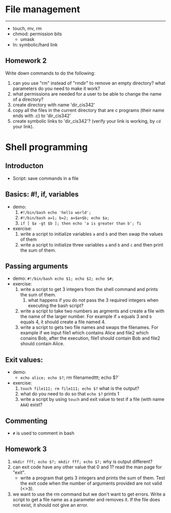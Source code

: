 File management
===

---

- touch, mv, rm
- chmod: permission bits
    - umask
- ln: symbolic/hard link

Homework 2
---

Write down commands to do the following: 

1. can you use "rm" instead of "rmdir" to remove an empty directory? what parameters do you need to make it work?
2. what permissions are needed for a user to be able to change the name of a directory?
3. create directory with name 'dir_cis342'
4. copy all the files in the current directory that are c programs (their name ends with .c) to 'dir_cis342'
5. create symbolic links to 'dir_cis342'? (verify your link is working, by `cd` your link).

Shell programming
===

Introducton 
---

- Script: save commands in a file 

Basics: #!, if, variables 
---

- demo:
    1. `#!/bin/bash echo 'hello world';`
    2. `#!/bin/bash a=1; b=2; a=$a+$b; echo $a;`
    3. `if [ $a -gt $b ]; then echo 'a is greater than b'; fi`
- exercise:
    1. write a script to initialize variables `a` and `b` and then swap the values of them
    2. write a script to initialize three variables `a` and `b` and `c` and then print the sum of them.

Passing arguments
---

- demo: `#!/bin/bash echo $1; echo $2; echo $#;`
- exercise:
    1. write a script to get 3 integers from the shell command and prints the sum of them.
        1. what happens if you do not pass the 3 required integers when executing the bash script?
    2. write a script to take two numbers as argments and create a file with the name of the larger number. For example if `a` equals 3 and `b` equals 4, it should create a file named 4.
    3. write a script to gets two file names and swaps the filenames. For example if we input file1 which contains Alice and file2 which conains Bob, after the execution, file1 should contain Bob and file2 should contain Alice.

Exit values: 
---

- demo: 
    - `echo alice; echo $?`; rm filenamedttt; echo $?`
- exercise: 
    1. `touch file111; rm file111; echo $?` what is the output? 
    2. what do you need to do so that `echo $?` prints 1
    3. write a script by using `touch` and exit value to test if a file (with name `AAA`) exist?

Commenting
---

- `#` is used to comment in bash

Homework 3
---

1. `mkdir fff; echo $?; mkdir fff; echo $?;` why is output different?
2. can exit code have any other value that 0 and 1? read the man page for "exit". 
    - write a program that gets 3 integers and prints the sum of them. Test the exit code when the number of arguments provided are not valid (<>3).
3. we want to use the rm command but we don't want to get errors. Write a script to get a file name as a parameter and removes it. If the file does not exist, it should not give an error.


<!--

Redirection/Piping
===

Redirection
---

- intro: 
    - redirect from one file to another
    - `>`, `>>`
- demo:
    1. `echo 'hello Alice' > somefile`
    2. `ls -l > somefile`
    3. `echo 'hello Alice' >> somefile`
- exercise:
    1. what happens if you try removing a non existing file and write the output to a file? run `rm nonexistingfile > output`. is the error printed out on the screen? is it written in the file? or both?

Pipe
---

- intro:
    - "pipe" multiple commands into one line
    - `|`, `&&`
- demo:
    1. `ls /etc | more`
- exercise:
    2. can you pipe and redirect more than one time? `ls /etc | more > output`
    3. can you write the error to a file? like `rm nonexistingfile1 > output`.

Homework 4
---

    1. read the man page for `head` and `tail` commands. write a bash script to get name of a file and writes the 3 first and 3 last lines of the file to another file named `output`.
    2. read the man page for `wc` command. write a bash script to get name of a file and removes it if it contains less that 3 words.
    3. using `ls` and `wc` commands, write a single command to print out the number of files in the current directory.
    4. use head and tail to print out lines number 25 to 30 of a long file.
        
Grep & Find
===

Grep
---

- demo: 
    1. `grep hello hello.c`
    2. `cat hello.c | grep hello`
- exercise:
    1. use head and tail to find patterns just in parts of files.
    2. see what -i parameter does when used with grep
    3. test "^hello" reqular expression on a sample text file.

Process Management
===

ps and kill
---

- demo:
    1. `ps aux`
    2. `kill -15 1234`
    3. `kill -l`
- exercise:
    1. use grep to find all the processes running as root
    2. open firefox web browser and find its pid
    3. terminate firefox using the kill command. Suppose firefox is crashed and you can't close it using graphical interface. What you need to do to close it?

top
---

- demo: `top`
- exercise:
    1. open firefox and use top interactive commands to close it
    2. open firefox again. open some websites and tabs and see how they affect the values in top command.

Background processes
---

- demo:
    1. `vim &`
    2. `jobs`
    3. `fg`
- exercise:
    1. run `top`. now use ctrl+c to terminate it. run in another time and this time use ctrl+z. what is the difference?
    2. run top in the background. also run vim in the background. try switching between them in one terminal.
    3. copy a big file that takes a long time in the background and observe when it finishes with top.

-->
